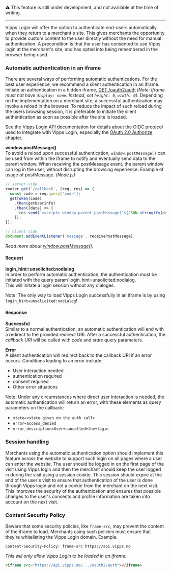 :warning: This feature is still under development, and not available at the time of writing.

---

Vipps Login will offer the option to authenticate end-users automatically when they return to a merchant's site. This gives merchants the opportunity to provide custom content to the user directly without the need for manual authentication. A precondition is that the user has consented to use Vipps login at the merchant's site, and has opted into being remembered in the browser being used.

### Automatic authentication in an iframe
There are several ways of performing automatic authentications. For the best user experience, we recommend a silent authentication in an iframe.
Initiate an authentication in a hidden iframe, [GET /oauth2/auth](https://vippsas.github.io/vipps-login-api/#/public/oauthAuth) *(Note: Iframe must not have `display: none`. Instead, set `height: 0`, `width: 0`)*.
Depending on the implementation on a merchant site, a successful authentication may invoke a reload in the browser. To reduce the impact of such reload during the users browsing session, it is preferable to initiate the silent authentication as soon as possible after the site is loaded.

See the [Vipps Login API](https://github.com/vippsas/vipps-login-api/blob/master/vipps-login-api.md) documentation for details about the OIDC protocol used to integrate with Vipps Login, especially the [OAuth 2.0 Authorize](https://github.com/vippsas/vipps-login-api/blob/master/vipps-login-api.md#oauth-20-authorize) chapter.

**window.postMessage()**  
To avoid a reload upon successful authentication, `window.postMessage()` can be used from within the iframe to notify and eventually send data to the parent window. When receiving the postMessage event, the parent window can log in the user, without disrupting the browsing experience.
Example of usage of postMessage. *(Node.js)*

```javascript
// server-side
router.get('/callback', (req, res) => {
  const code = req.query['code'];
  getToken(code)
    .then(getUserinfo)
    .then((data) => {
      res.send(`<script> window.parent.postMessage('${JSON.stringify(data)}', '*'); </script>`);
    });
});

// client side
document.addEventListener('message', receivePostMessage);
```

*Read more about [window.postMessage()](https://developer.mozilla.org/en-US/docs/Web/API/Window/postMessage).*

#### Request
**login_hint=unsolicited:nodialog**  
In order to perform automatic authentication, the authentication must be initiated with the query param`login_hint=unsolicited:nodialog.  
This will initate a login session without any dialoges.

Note: The only way to load Vipps Login successfully in an iframe is by using `login_hint=unsolicited:nodialog`!


#### Response
**Successful**  
Similar to a normal authentication, an automatic authentication will end with a redirect to the provided redirect URI. After a successful authentication, the *callback URI* will be called with *code* and *state* query parameters.

**Error**  
A silent authentication will redirect back to the callback URI if an error occurs. Conditions leading to an error include:
* User interaction needed
* authentication required
* consent required
* Other error situations

Note: Under any circumstances where direct user interaction is needed, the automatic authentication will return an error, with these elements as query parameters on the callback:
- `state=<state given on the auth call>`
- `error=access_denied`
- `error_description=User+cancelled+the+login`

### Session handling
Merchants using the automatic authentication option should implement this feature across the website to support such login on all pages where a user can enter the website. The user should be logged in on the first page of the visit using Vipps login and then the merchant should keep the user logged in during the visit using a session cookie. This session should expire at the end of the user's visit to ensure that authentication of the user is done through Vipps login and not a cookie from the merchant on the next visit. This improves the security of the authentication and ensures that possible changes to the user's consents and profile information are taken into account on the next visit.

### Content Security Policy
Beware that some security policies, like `frame-src`, may prevent the content of the iframe to load. Merchants using such policies must ensure that they're whitelisting the Vipps Login domain.
Example.
```
Content-Security-Policy: frame-src https://api.vipps.no
```
*This will only allow Vipps Login to be loaded in an iframe.*
```html
<iframe src="https://api.vipps.no/.../oauth2/auth"></iframe>
```
